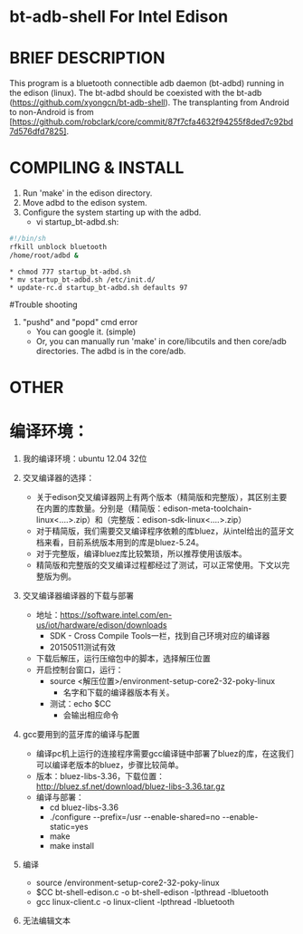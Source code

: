 bt-adb-shell For Intel Edison
============
# BRIEF DESCRIPTION
This program is a bluetooth connectible adb daemon (bt-adbd) running in the edison (linux). The bt-adbd should be coexisted with the bt-adb (https://github.com/xyongcn/bt-adb-shell). The transplanting from Android to non-Android is from [https://github.com/robclark/core/commit/87f7cfa4632f94255f8ded7c92bd7d576dfd7825].

# COMPILING & INSTALL
1. Run 'make' in the edison directory.
2. Move adbd to the edison system.
3. Configure the system starting up with the adbd.
	* vi startup_bt-adbd.sh:
 ``` bash
#!/bin/sh
rfkill unblock bluetooth
/home/root/adbd &
```  
	* chmod 777 startup_bt-adbd.sh
	* mv startup_bt-adbd.sh /etc/init.d/
	* update-rc.d startup_bt-adbd.sh defaults 97

#Trouble shooting
1. "pushd" and "popd" cmd error
	* You can google it. (simple)
	* Or, you can manually run 'make' in core/libcutils and then core/adb directories. The adbd is in the core/adb.


# OTHER
# 编译环境：
1. 我的编译环境：ubuntu 12.04 32位
2. 交叉编译器的选择：
	* 关于edison交叉编译器网上有两个版本（精简版和完整版），其区别主要在内置的库数量。分别是（精简版：edison-meta-toolchain-linux<....>.zip）和（完整版：edison-sdk-linux<....>.zip）
	* 对于精简版，我们需要交叉编译程序依赖的库bluez，从intel给出的蓝牙文档来看，目前系统版本用到的库是bluez-5.24。
	* 对于完整版，编译bluez库比较繁琐，所以推荐使用该版本。
	* 精简版和完整版的交叉编译过程都经过了测试，可以正常使用。下文以完整版为例。
3. 交叉编译器编译器的下载与部署
	* 地址：https://software.intel.com/en-us/iot/hardware/edison/downloads
		* SDK - Cross Compile Tools一栏，找到自己环境对应的编译器
		* 20150511测试有效
	* 下载后解压，运行压缩包中的脚本，选择解压位置
	* 开启控制台窗口，运行：
		* source <解压位置>/environment-setup-core2-32-poky-linux
			* 名字和下载的编译器版本有关。
		* 测试：echo $CC
			* 会输出相应命令
4. gcc要用到的蓝牙库的编译与配置
	* 编译pc机上运行的连接程序需要gcc编译链中部署了bluez的库，在这我们可以编译老版本的bluez，步骤比较简单。
	* 版本：bluez-libs-3.36，下载位置：http://bluez.sf.net/download/bluez-libs-3.36.tar.gz
	* 编译与部署：
		* cd bluez-libs-3.36
		* ./configure --prefix=/usr --enable-shared=no --enable-static=yes
		* make 
		* make install

5. 编译
	* source <path to cross_toolchain>/environment-setup-core2-32-poky-linux
	* $CC bt-shell-edison.c -o bt-shell-edison -lpthread -lbluetooth
	* gcc linux-client.c -o linux-client -lpthread -lbluetooth
	


	


3. 无法编辑文本

